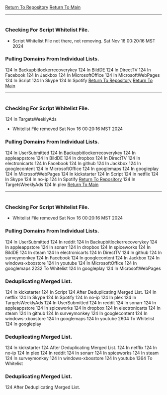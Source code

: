 [Return To Repository](https://github.com/DigitalWarrior/piholeparser/)
[Return To Main](https://github.com/DigitalWarrior/piholeparser/blob/master/RecentRunLogs/Mainlog.md)
____________________________________
# 
### Checking For Script Whitelist File.
* Script Whitelist File not there, not removing. Sat Nov 16 00:20:16 MST 2024
### Pulling Domains From Individual Lists.
124 In Backupbitlockerrecoverykey
124 In BildDE
124 In DirectTV
124 In Facebook
124 In Jackbox
124 In MicrosoftOffice
124 In MicrosoftWebPages
124 In Script
124 In Skype
124 In Spotify
[Return To Repository](https://github.com/DigitalWarrior/piholeparser/)
[Return To Main](https://github.com/DigitalWarrior/piholeparser/blob/master/RecentRunLogs/Mainlog.md)
____________________________________
# 
### Checking For Script Whitelist File.
124 In TargetsWeeklyAds
* Whitelist File removed Sat Nov 16 00:20:16 MST 2024
### Pulling Domains From Individual Lists.
124 In UserSubmitted
124 In Backupbitlockerrecoverykey
124 In appleappstore
124 In BildDE
124 In dropbox
124 In DirectTV
124 In electronicarts
124 In Facebook
124 In github
124 In Jackbox
124 In googlecontent
124 In MicrosoftOffice
124 In googlemaps
124 In googleplay
124 In MicrosoftWebPages
124 In kickstarter
124 In Script
124 In netflix
124 In Skype
124 In no-ip
124 In Spotify
[Return To Repository](https://github.com/DigitalWarrior/piholeparser/)
124 In TargetsWeeklyAds
124 In plex
[Return To Main](https://github.com/DigitalWarrior/piholeparser/blob/master/RecentRunLogs/Mainlog.md)
____________________________________
# 
### Checking For Script Whitelist File.
* Whitelist File removed Sat Nov 16 00:20:16 MST 2024
### Pulling Domains From Individual Lists.
124 In UserSubmitted
124 In reddit
124 In Backupbitlockerrecoverykey
124 In appleappstore
124 In sonarr
124 In dropbox
124 In spiceworks
124 In BildDE
124 In steam
124 In electronicarts
124 In DirectTV
124 In github
124 In surveymonkey
124 In Facebook
124 In googlecontent
124 In Jackbox
124 In windows-xboxstore
124 In youtube
124 In MicrosoftOffice
124 In googlemaps
2232 To Whitelist
124 In googleplay
124 In MicrosoftWebPages
### Deduplicating Merged List.
124 In kickstarter
124 In Script
124 After Deduplicating Merged List.
124 In netflix
124 In Skype
124 In Spotify
124 In no-ip
124 In plex
124 In TargetsWeeklyAds
124 In UserSubmitted
124 In reddit
124 In sonarr
124 In appleappstore
124 In spiceworks
124 In dropbox
124 In electronicarts
124 In steam
124 In github
124 In surveymonkey
124 In googlecontent
124 In windows-xboxstore
124 In googlemaps
124 In youtube
2604 To Whitelist
124 In googleplay
### Deduplicating Merged List.
124 In kickstarter
124 After Deduplicating Merged List.
124 In netflix
124 In no-ip
124 In plex
124 In reddit
124 In sonarr
124 In spiceworks
124 In steam
124 In surveymonkey
124 In windows-xboxstore
124 In youtube
1364 To Whitelist
### Deduplicating Merged List.
124 After Deduplicating Merged List.
